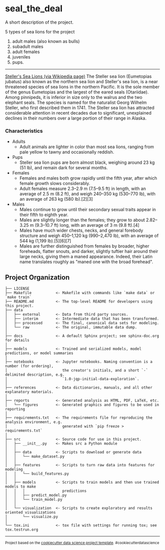seal_the_deal
==============================

A short description of the project.

5 types of sea lions for the project
1. adult males (also known as bulls)
2. subadult males 
3. adult females
4. juveniles 
5. pups.

-----
[Steller's Sea Lions (via Wikipedia page)](https://en.wikipedia.org/wiki/Steller_sea_lion)
The Steller sea lion (Eumetopias jubatus) also known as the northern sea lion and Steller's sea lion, is a near threatened species of sea lions in the northern Pacific. It is the sole member of the genus Eumetopias and the largest of the eared seals (Otariidae). Among pinnipeds, it is inferior in size only to the walrus and the two elephant seals. The species is named for the naturalist Georg Wilhelm Steller, who first described them in 1741. The Steller sea lion has attracted considerable attention in recent decades due to significant, unexplained declines in their numbers over a large portion of their range in Alaska.


### Characteristics
- Adults
  - Adult animals are lighter in color than most sea lions, ranging from pale yellow to tawny and occasionally reddish. 
- Pups
  - Steller sea lion pups are born almost black, weighing around 23 kg (51 lb), and remain dark for several months. 
- Females
  - Females and males both grow rapidly until the fifth year, after which female growth slows considerably. 
  - Adult females measure 2.3–2.9 m (7.5–9.5 ft) in length, with an average of 2.5 m (8.2 ft), and weigh 240–350 kg (530–770 lb), with an average of 263 kg (580 lb).[2][3] 
- Males
  - Males continue to grow until their secondary sexual traits appear in their fifth to eighth year. 
  - Males are slightly longer than the females; they grow to about 2.82–3.25 m (9.3–10.7 ft) long, with an average of 3 m (9.8 ft).[4]  
  - Males have much wider chests, necks, and general forebody structure and weigh 450–1,120 kg (990–2,470 lb), with an average of 544 kg (1,199 lb).[5][6][7] 
  - Males are further distinguished from females by broader, higher foreheads, flatter snouts, and darker, slightly tuftier hair around their large necks, giving them a maned appearance. Indeed, their Latin name translates roughly as "maned one with the broad forehead".






Project Organization
------------

    ├── LICENSE
    ├── Makefile           <- Makefile with commands like `make data` or `make train`
    ├── README.md          <- The top-level README for developers using this project.
    ├── data
    │   ├── external       <- Data from third party sources.
    │   ├── interim        <- Intermediate data that has been transformed.
    │   ├── processed      <- The final, canonical data sets for modeling.
    │   └── raw            <- The original, immutable data dump.
    │
    ├── docs               <- A default Sphinx project; see sphinx-doc.org for details
    │
    ├── models             <- Trained and serialized models, model predictions, or model summaries
    │
    ├── notebooks          <- Jupyter notebooks. Naming convention is a number (for ordering),
    │                         the creator's initials, and a short `-` delimited description, e.g.
    │                         `1.0-jqp-initial-data-exploration`.
    │
    ├── references         <- Data dictionaries, manuals, and all other explanatory materials.
    │
    ├── reports            <- Generated analysis as HTML, PDF, LaTeX, etc.
    │   └── figures        <- Generated graphics and figures to be used in reporting
    │
    ├── requirements.txt   <- The requirements file for reproducing the analysis environment, e.g.
    │                         generated with `pip freeze > requirements.txt`
    │
    ├── src                <- Source code for use in this project.
    │   ├── __init__.py    <- Makes src a Python module
    │   │
    │   ├── data           <- Scripts to download or generate data
    │   │   └── make_dataset.py
    │   │
    │   ├── features       <- Scripts to turn raw data into features for modeling
    │   │   └── build_features.py
    │   │
    │   ├── models         <- Scripts to train models and then use trained models to make
    │   │   │                 predictions
    │   │   ├── predict_model.py
    │   │   └── train_model.py
    │   │
    │   └── visualization  <- Scripts to create exploratory and results oriented visualizations
    │       └── visualize.py
    │
    └── tox.ini            <- tox file with settings for running tox; see tox.testrun.org


--------

<p><small>Project based on the <a target="_blank" href="https://drivendata.github.io/cookiecutter-data-science/">cookiecutter data science project template</a>. #cookiecutterdatascience</small></p>
